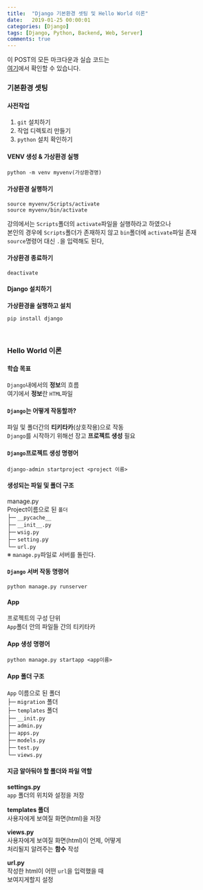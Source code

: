 ```yaml
---
title:  "Django 기본환경 셋팅 및 Hello World 이론"
date:   2019-01-25 00:00:01
categories: [Django]
tags: [Django, Python, Backend, Web, Server]
comments: true
---
```


이 POST의 모든 마크다운과 실습 코드는<br/>
[여기](https://github.com/LikeLionSCH/LikeLion_Study_Summary)에서 확인할 수 있습니다.

### 기본환경 셋팅

#### 사전작업
1. `git` 설치하기
2. 작업 디렉토리 만들기
3. `python` 설치 확인하기

#### VENV 생성 & 가상환경 실행
```
python -m venv myvenv(가상환경명)
```

#### 가상환경 실행하기
```
source myvenv/Scripts/activate
source myvenv/bin/activate
```

강의에서는 `Scripts`폴더의 `activate`파일을 실행하라고 하였으나<br/>
본인의 경우에 `Scripts`폴더가 존재하지 않고 `bin`폴더에 `activate`파일 존재<br/>
`source`명령어 대신 `.`을 입력해도 된다,

#### 가상환경 종료하기
```
deactivate
```

#### Django 설치하기
**가상환경을 실행하고 설치**

```
pip install django
```

<br/>

### Hello World 이론

#### 학습 목표<br/>
`Django`내에서의 **정보**의 흐름<br/>
여기에서 **정보**란 `HTML`파일<br/>

#### `Django`는 어떻게 작동할까?<br/>
파일 및 폴더간의 **티키타카**(상호작용)으로 작동<br/>
`Django`를 시작하기 위해선 장고 **프로젝트 생성** 필요<br/>

#### `Django`프로젝트 생성 명령어
```
django-admin startproject <project 이름>
```

#### 생성되는 파일 및 폴더 구조<br/>
manage.py<br/>
Project이름으로 된 `폴더`<br/>
├─ `__pycache__`<br/>
├─ `__init__.py`<br/>
├─ `wsig.py`<br/>
├─ `setting.p`y<br/>
└─ `url.py`<br/>
※ `manage.py`파일로 서버를 돌린다.<br/>

#### `Django` 서버 작동 명령어
```
python manage.py runserver
```

#### App
프로젝트의 구성 단위<br/>
`App`폴더 안의 파일들 간의 티키타카

#### App 생성 명령어
```
python manage.py startapp <app이름>
```

#### App 폴더 구조
`App` 이름으로 된 폴더<br/>
├─ `migration` 폴더<br/>
├─ `templates` 폴더<br/>
├─ `__init.py`<br/>
├─ `admin.py`<br/>
├─ `apps.py`<br/>
├─ `models.py`<br/>
├─ `test.py`<br/>
└─ `views.py`<br/>

#### 지금 알아둬야 할 폴더와 파일 역할
**settings.py**<br/>
`app` 폴더의 위치와 설정을 저장

**templates 폴더**<br/>
사용자에게 보여질 화면(html)을 저장

**views.py**<br/>
사용자에게 보여질 화면(html)이 언제, 어떻게<br/>
처리될지 알려주는 **함수** 작성

**url.py**<br/>
작성한 html이 어떤 `url`을 입력했을 때<br/>
보여지게할지 설정
